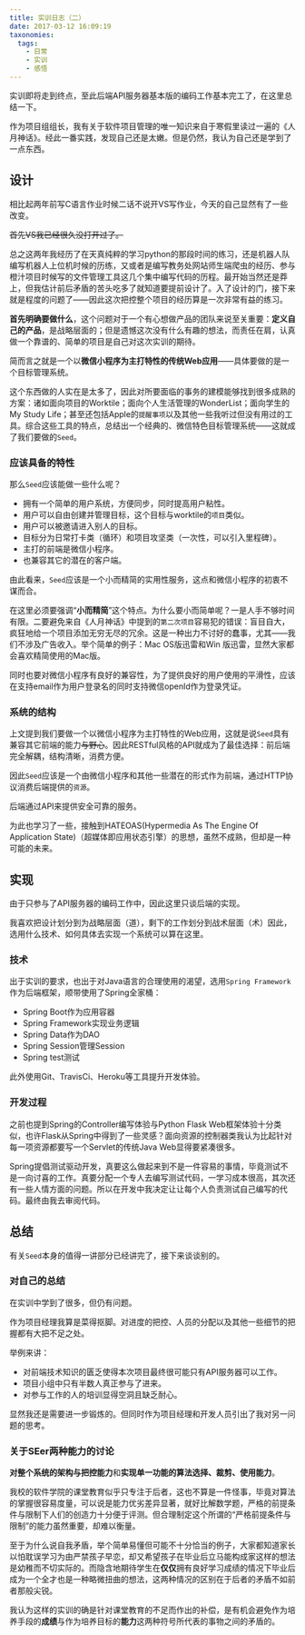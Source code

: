 ```yaml
---
title: 实训日志（二）
date: 2017-03-12 16:09:19
taxonomies:
  tags:
    - 日常
    - 实训
    - 感悟
---
```


实训即将走到终点，至此后端API服务器基本版的编码工作基本完工了，在这里总结一下。

作为项目组组长，我有关于软件项目管理的唯一知识来自于寒假里读过一遍的《人月神话》。经此一番实践，发现自己还是太嫩。但是仍然，我认为自己还是学到了一点东西。

<!--more-->

## 设计

相比起两年前写C语言作业时候二话不说开VS写作业，今天的自己显然有了一些改变。

~~首先VS我已经很久没打开过了。~~

总之这两年我经历了在天真纯粹的学习python的那段时间的练习，还是机器人队编写机器人上位机时候的历练，又或者是编写教务处网站师生端爬虫的经历、参与橙汁项目时候写的文件管理工具这几个集中编写代码的历程。最开始当然还是莽上，但我估计前后矛盾的苦头吃多了就知道要提前设计了。入了设计的门，接下来就是程度的问题了——因此这次把控整个项目的经历算是一次非常有益的练习。

**首先明确要做什么**，这个问题对于一个有心想做产品的团队来说至关重要：**定义自己的产品**，是战略层面的；但是遗憾这次没有什么有趣的想法，而责任在肩，认真做一个靠谱的、简单的项目是自己对这次实训的期待。

简而言之就是一个以**微信小程序为主打特性的传统Web应用**——具体要做的是一个目标管理系统。

这个东西做的人实在是太多了，因此对所要面临的事务的建模能够找到很多成熟的方案：诸如面向项目的Worktile；面向个人生活管理的WonderList；面向学生的My Study Life；甚至还包括Apple的`提醒事项`以及其他一些我听过但没有用过的工具。综合这些工具的特点，总结出一个经典的、微信特色目标管理系统——这就成了我们要做的`Seed`。

### 应该具备的特性

那么`Seed`应该能做一些什么呢？

+ 拥有一个简单的用户系统，方便同步，同时提高用户粘性。
+ 用户可以自由创建并管理目标，这个目标与worktile的`项目`类似。
+ 用户可以被邀请进入别人的目标。
+ 目标分为日常打卡类（循环）和项目攻坚类（一次性，可以引入里程碑）。
+ 主打的前端是微信小程序。
+ 也兼容其它的潜在的客户端。

由此看来，`Seed`应该是一个小而精简的实用性服务，这点和微信小程序的初衷不谋而合。

在这里必须要强调“**小而精简**”这个特点。为什么要小而简单呢？一是人手不够时间有限。二要避免来自《人月神话》中提到的`第二次项目`容易犯的错误：盲目自大，疯狂地给一个项目添加无穷无尽的冗余。这是一种出力不讨好的蠢事，尤其——我们不涉及广告收入。举个简单的例子：Mac OS版迅雷和Win 版迅雷，显然大家都会喜欢精简使用的Mac版。

同时也要对微信小程序有良好的兼容性，为了提供良好的用户使用的平滑性，应该在支持email作为用户登录名的同时支持微信openId作为登录凭证。

### 系统的结构

上文提到我们要做一个以微信小程序为主打特性的Web应用，这就是说`Seed`具有兼容其它前端的能力~~与野心~~。因此RESTful风格的API就成为了最佳选择：前后端完全解耦，结构清晰，消费方便。

因此`Seed`应该是一个由微信小程序和其他一些潜在的形式作为前端，通过HTTP协议消费后端提供的`资源`。

后端通过API来提供安全可靠的服务。

为此也学习了一些，接触到HATEOAS(Hypermedia As The Engine Of Application State)（超媒体即应用状态引擎）的思想，虽然不成熟，但却是一种可能的未来。

## 实现

由于只参与了API服务器的编码工作中，因此这里只谈后端的实现。

我喜欢把设计划分到为战略层面（道），剩下的工作划分到战术层面（术）因此，选用什么技术、如何具体去实现一个系统可以算在这里。

### 技术	

出于实训的要求，也出于对Java语言的合理使用的渴望，选用`Spring Framework`作为后端框架，顺带使用了Spring全家桶：

+ Spring Boot作为应用容器
+ Spring Framework实现业务逻辑
+ Spring Data作为DAO
+ Spring Session管理Session
+ Spring test测试

此外使用Git、TravisCi、Heroku等工具提升开发体验。

### 开发过程

之前也提到Spring的Controller编写体验与Python Flask Web框架体验十分类似，也许Flask从Spring中得到了一些灵感？面向资源的控制器类我认为比起针对每一项资源都要写一个Servlet的传统Java Web显得要紧凑很多。

Spring提倡测试驱动开发，真要这么做起来到不是一件容易的事情，毕竟测试不是一向讨喜的工作。真要分配一个专人去编写测试代码，一学习成本很高，其次还有一些人情方面的问题。所以在开发中我决定让让每个人负责测试自己编写的代码。最终由我去审阅代码。

## 总结

有关`Seed`本身的值得一讲部分已经讲完了，接下来谈谈别的。

### 对自己的总结

在实训中学到了很多，但仍有问题。

作为项目经理我算是菜得抠脚。对进度的把控、人员的分配以及其他一些细节的把握都有大把不足之处。

举例来讲：

- 对前端技术知识的匮乏使得本次项目最终很可能只有API服务器可以工作。
- 项目小组中只有半数人真正参与了进来。
- 对参与工作的人的培训显得空洞且缺乏耐心。

显然我还是需要进一步锻炼的。但同时作为项目经理和开发人员引出了我对另一问题的思考。

### 关于SEer两种能力的讨论

**对整个系统的架构与把控能力**和**实现单一功能的算法选择、裁剪、使用能力**。

我校的软件学院的课堂教育似乎只专注于后者，这也不算是一件怪事，毕竟对算法的掌握很容易度量，可以说是能力优劣差异显著，就好比解数学题，严格的前提条件与限制下人们的创造力十分便于评测。但合理制定这个所谓的“严格前提条件与限制”的能力虽然重要，却难以衡量。

至于为什么说自我矛盾，举个简单易懂但可能不十分恰当的例子，大家都知道家长以怕耽误学习为由严禁孩子早恋，却又希望孩子在毕业后立马能构成家这样的想法是幼稚而不切实际的。而隐含地期待学生在**仅仅**拥有良好学习成绩的情况下毕业后成为一个全才也是一种略微扭曲的想法，这两种情况的区别在于后者的矛盾不如前者那般尖锐。

我认为这样的实训的确是针对课堂教育的不足而作出的补偿，是有机会避免作为培养手段的**成绩**与作为培养目标的**能力**这两种符号所代表的事物之间的矛盾的。